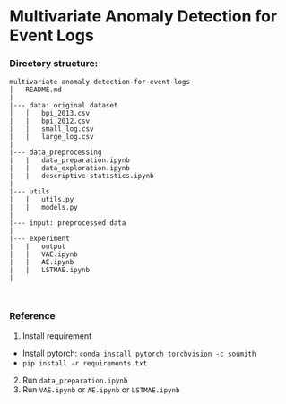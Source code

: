 # Multivariate Anomaly Detection for Event Logs

### Directory structure:

```
multivariate-anomaly-detection-for-event-logs
│   README.md
|
|--- data: original dataset
│   │   bpi_2013.csv
|   |   bpi_2012.csv
|   |   small_log.csv
|   |   large_log.csv
| 
|--- data_preprocessing
|   |   data_preparation.ipynb
|   |   data_exploration.ipynb
|   |   descriptive-statistics.ipynb
|
|--- utils
|   |   utils.py
|   |   models.py
|
|--- input: preprocessed data
|
|--- experiment
|   |   output
|   |   VAE.ipynb
|   |   AE.ipynb
|   |   LSTMAE.ipynb
|   



```
### Reference


1. Install requirement

- Install pytorch: ```conda install pytorch torchvision -c soumith```
- ```pip install -r requirements.txt```

2. Run ```data_preparation.ipynb```
3. Run ```VAE.ipynb``` or ```AE.ipynb``` or ```LSTMAE.ipynb```

